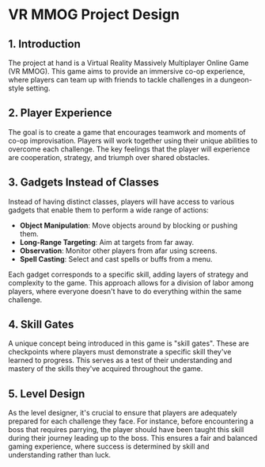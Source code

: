 # VR MMOG Project Design

## 1. Introduction

The project at hand is a Virtual Reality Massively Multiplayer Online Game (VR MMOG). This game aims to provide an immersive co-op experience, where players can team up with friends to tackle challenges in a dungeon-style setting.

## 2. Player Experience

The goal is to create a game that encourages teamwork and moments of co-op improvisation. Players will work together using their unique abilities to overcome each challenge. The key feelings that the player will experience are cooperation, strategy, and triumph over shared obstacles.

## 3. Gadgets Instead of Classes

Instead of having distinct classes, players will have access to various gadgets that enable them to perform a wide range of actions:

- **Object Manipulation**: Move objects around by blocking or pushing them.
- **Long-Range Targeting**: Aim at targets from far away.
- **Observation**: Monitor other players from afar using screens.
- **Spell Casting**: Select and cast spells or buffs from a menu.

Each gadget corresponds to a specific skill, adding layers of strategy and complexity to the game. This approach allows for a division of labor among players, where everyone doesn't have to do everything within the same challenge.

## 4. Skill Gates

A unique concept being introduced in this game is "skill gates". These are checkpoints where players must demonstrate a specific skill they've learned to progress. This serves as a test of their understanding and mastery of the skills they've acquired throughout the game.

## 5. Level Design

As the level designer, it's crucial to ensure that players are adequately prepared for each challenge they face. For instance, before encountering a boss that requires parrying, the player should have been taught this skill during their journey leading up to the boss. This ensures a fair and balanced gaming experience, where success is determined by skill and understanding rather than luck.
